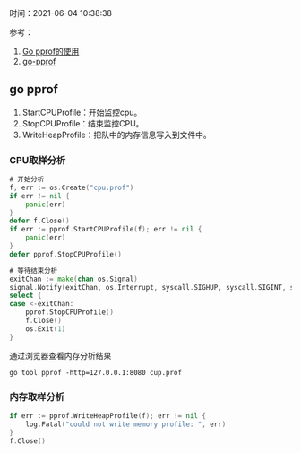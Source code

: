 时间：2021-06-04 10:38:38

参考：

1. [Go pprof的使用](https://studygolang.com/articles/12970)
2. [go-pprof](https://golang.org/pkg/runtime/pprof/)

## go pprof

1. StartCPUProfile：开始监控cpu。
2. StopCPUProfile：结束监控CPU。
3. WriteHeapProfile：把队中的内存信息写入到文件中。

### CPU取样分析

```go
# 开始分析
f, err := os.Create("cpu.prof")
if err != nil {
    panic(err)
}
defer f.Close()
if err := pprof.StartCPUProfile(f); err != nil {
    panic(err)
}
defer pprof.StopCPUProfile()

# 等待结束分析
exitChan := make(chan os.Signal)
signal.Notify(exitChan, os.Interrupt, syscall.SIGHUP, syscall.SIGINT, syscall.SIGTERM, syscall.SIGQUIT)
select {
case <-exitChan:
    pprof.StopCPUProfile()
    f.Close()
    os.Exit(1)
}
```

通过浏览器查看内存分析结果

```shell
go tool pprof -http=127.0.0.1:8080 cup.prof
```

### 内存取样分析

```go
if err := pprof.WriteHeapProfile(f); err != nil {
    log.Fatal("could not write memory profile: ", err)
}
f.Close()
```